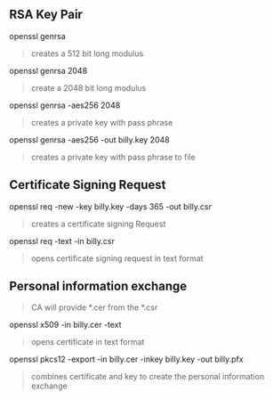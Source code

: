 ## RSA Key Pair
openssl genrsa
> creates a 512 bit long modulus

openssl genrsa 2048
> create a 2048 bit long modulus

openssl genrsa -aes256 2048
> creates a private key with pass phrase

openssl genrsa -aes256 -out billy.key 2048
> creates a private key with pass phrase to file

## Certificate Signing Request
openssl req -new -key billy.key -days 365 -out billy.csr
> creates a certificate signing Request

openssl req -text -in billy.csr
> opens certificate signing request in text format


## Personal information exchange
> CA will provide *.cer from the *.csr

openssl x509 -in billy.cer -text
> opens certificate in text format

openssl pkcs12 -export -in billy.cer -inkey billy.key -out billy.pfx
> combines certificate and key to create the personal information exchange
